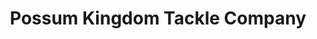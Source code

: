 ---
title: "Possum Kingdom Tackle Company"
url: /graford/possum-kingdom-tackle-company/
shop: Angeln
---